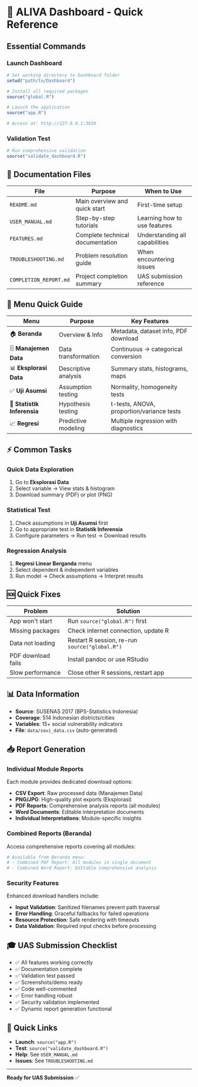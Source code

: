 # 🚀 ALIVA Dashboard - Quick Reference

## Essential Commands

### Launch Dashboard
```r
# Set working directory to Dashboard folder
setwd("path/to/Dashboard")

# Install all required packages
source("global.R")

# Launch the application
source("app.R")

# Access at: http://127.0.0.1:3838
```

### Validation Test
```r
# Run comprehensive validation
source("validate_dashboard.R")
```

## 📁 Documentation Files

| File                   | Purpose                          | When to Use                    |
| ---------------------- | -------------------------------- | ------------------------------ |
| `README.md`            | Main overview and quick start    | First-time setup               |
| `USER_MANUAL.md`       | Step-by-step tutorials           | Learning how to use features   |
| `FEATURES.md`          | Complete technical documentation | Understanding all capabilities |
| `TROUBLESHOOTING.md`   | Problem resolution guide         | When encountering issues       |
| `COMPLETION_REPORT.md` | Project completion summary       | UAS submission reference       |

## 🎯 Menu Quick Guide

| Menu                       | Purpose              | Key Features                              |
| -------------------------- | -------------------- | ----------------------------------------- |
| 🏠 **Beranda**              | Overview & Info      | Metadata, dataset info, PDF download      |
| 🗄️ **Manajemen Data**       | Data transformation  | Continuous → categorical conversion       |
| 📊 **Eksplorasi Data**      | Descriptive analysis | Summary stats, histograms, maps           |
| ✅ **Uji Asumsi**           | Assumption testing   | Normality, homogeneity tests              |
| 🧮 **Statistik Inferensia** | Hypothesis testing   | t-tests, ANOVA, proportion/variance tests |
| 📈 **Regresi**              | Predictive modeling  | Multiple regression with diagnostics      |

## ⚡ Common Tasks

### Quick Data Exploration
1. Go to **Eksplorasi Data**
2. Select variable → View stats & histogram
3. Download summary (PDF) or plot (PNG)

### Statistical Test
1. Check assumptions in **Uji Asumsi** first
2. Go to appropriate test in **Statistik Inferensia**
3. Configure parameters → Run test → Download results

### Regression Analysis
1. **Regresi Linear Berganda** menu
2. Select dependent & independent variables
3. Run model → Check assumptions → Interpret results

## 🆘 Quick Fixes

| Problem            | Solution                                       |
| ------------------ | ---------------------------------------------- |
| App won't start    | Run `source("global.R")` first                 |
| Missing packages   | Check internet connection, update R            |
| Data not loading   | Restart R session, re-run `source("global.R")` |
| PDF download fails | Install pandoc or use RStudio                  |
| Slow performance   | Close other R sessions, restart app            |

## 📊 Data Information

- **Source**: SUSENAS 2017 (BPS-Statistics Indonesia)
- **Coverage**: 514 Indonesian districts/cities
- **Variables**: 15+ social vulnerability indicators
- **File**: `data/sovi_data.csv` (auto-generated)

## 📥 Report Generation

### Individual Module Reports
Each module provides dedicated download options:

- **CSV Export**: Raw processed data (Manajemen Data)
- **PNG/JPG**: High-quality plot exports (Eksplorasi)
- **PDF Reports**: Comprehensive analysis reports (all modules)
- **Word Documents**: Editable interpretation documents
- **Individual Interpretations**: Module-specific insights

### Combined Reports (Beranda)
Access comprehensive reports covering all modules:

```r
# Available from Beranda menu:
# - Combined PDF Report: All modules in single document
# - Combined Word Report: Editable comprehensive analysis
```

### Security Features
Enhanced download handlers include:

- **Input Validation**: Sanitized filenames prevent path traversal
- **Error Handling**: Graceful fallbacks for failed operations
- **Resource Protection**: Safe rendering with timeouts
- **Data Validation**: Required input checks before processing

## 🎓 UAS Submission Checklist

- ✅ All features working correctly
- ✅ Documentation complete
- ✅ Validation test passed
- ✅ Screenshots/demo ready
- ✅ Code well-commented
- ✅ Error handling robust
- ✅ Security validation implemented
- ✅ Dynamic report generation functional

## 🔗 Quick Links

- **Launch**: `source("app.R")`
- **Test**: `source("validate_dashboard.R")`
- **Help**: See `USER_MANUAL.md`
- **Issues**: See `TROUBLESHOOTING.md`

---
**Ready for UAS Submission** ✅
